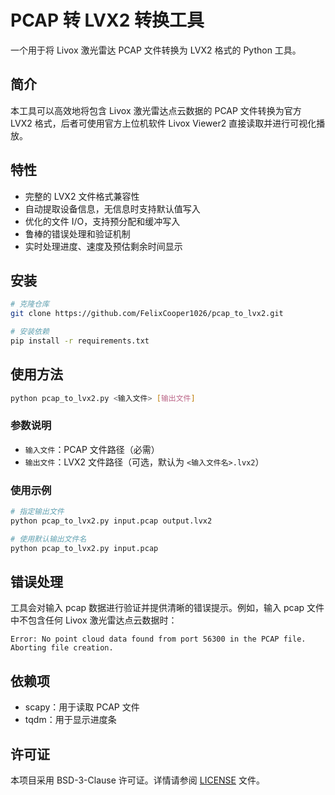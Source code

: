 # PCAP 转 LVX2 转换工具

一个用于将 Livox 激光雷达 PCAP 文件转换为 LVX2 格式的 Python 工具。

## 简介

本工具可以高效地将包含 Livox 激光雷达点云数据的 PCAP 文件转换为官方 LVX2 格式，后者可使用官方上位机软件 Livox Viewer2 直接读取并进行可视化播放。

## 特性

- 完整的 LVX2 文件格式兼容性
- 自动提取设备信息，无信息时支持默认值写入
- 优化的文件 I/O，支持预分配和缓冲写入
- 鲁棒的错误处理和验证机制
- 实时处理进度、速度及预估剩余时间显示

## 安装

```bash
# 克隆仓库
git clone https://github.com/FelixCooper1026/pcap_to_lvx2.git

# 安装依赖
pip install -r requirements.txt
```

## 使用方法

```bash
python pcap_to_lvx2.py <输入文件> [输出文件]
```

### 参数说明

- `输入文件`：PCAP 文件路径（必需）
- `输出文件`：LVX2 文件路径（可选，默认为 `<输入文件名>.lvx2`）

### 使用示例

```bash
# 指定输出文件
python pcap_to_lvx2.py input.pcap output.lvx2

# 使用默认输出文件名
python pcap_to_lvx2.py input.pcap
```

## 错误处理

工具会对输入 pcap 数据进行验证并提供清晰的错误提示。例如，输入 pcap 文件中不包含任何 Livox 激光雷达点云数据时：

```
Error: No point cloud data found from port 56300 in the PCAP file. Aborting file creation.
```

## 依赖项

- scapy：用于读取 PCAP 文件
- tqdm：用于显示进度条

## 许可证

本项目采用 BSD-3-Clause 许可证。详情请参阅 [LICENSE](LICENSE) 文件。
